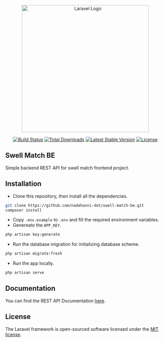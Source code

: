 <p align="center"><a href="https://laravel.com" target="_blank"><img src="https://raw.githubusercontent.com/laravel/art/master/logo-lockup/5%20SVG/2%20CMYK/1%20Full%20Color/laravel-logolockup-cmyk-red.svg" width="400" alt="Laravel Logo"></a></p>

<p align="center">
<a href="https://github.com/laravel/framework/actions"><img src="https://github.com/laravel/framework/workflows/tests/badge.svg" alt="Build Status"></a>
<a href="https://packagist.org/packages/laravel/framework"><img src="https://img.shields.io/packagist/dt/laravel/framework" alt="Total Downloads"></a>
<a href="https://packagist.org/packages/laravel/framework"><img src="https://img.shields.io/packagist/v/laravel/framework" alt="Latest Stable Version"></a>
<a href="https://packagist.org/packages/laravel/framework"><img src="https://img.shields.io/packagist/l/laravel/framework" alt="License"></a>
</p>


## Swell Match BE

Simple backend REST API for swell match frontend project.


## Installation

- Clone this repository, then install all the dependencies.

```bash
git clone https://github.com/nadahasni-dot/swell-match-be.git
composer install  
```
- Copy `.env.example` to `.env` and fill the required environment variables.
- Genereate the `APP_KEY`.
```bash
php artisan key:generate
```
- Run the database migration for initializing database scheme.
```bash
php artisan migrate:fresh
```
- Run the app locally.
```bash
php artisan serve
```
## Documentation

You can find the REST API Documentation [here](https://documenter.getpostman.com/view/10944704/2sA3JKehgz).

## License

The Laravel framework is open-sourced software licensed under the [MIT license](https://opensource.org/licenses/MIT).

